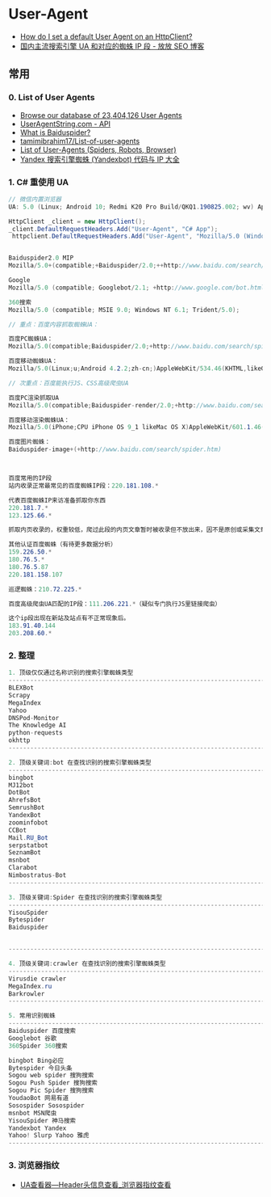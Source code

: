 # User-Agent

- [How do I set a default User Agent on an HttpClient?](https://stackoverflow.com/questions/44076962/how-do-i-set-a-default-user-agent-on-an-httpclient)
- [国内主流搜索引擎 UA 和对应的蜘蛛 IP 段 - 放放 SEO 博客](http://www.link356.com/seoshoucang/282.html)

## 常用

### 0. List of User Agents

- [Browse our database of 23,404,126 User Agents](https://developers.whatismybrowser.com/useragents/explore/)
- [UserAgentString.com - API](http://www.useragentstring.com/pages/api.php)
- [What is Baiduspider?](https://chineseseoshifu.com/blog/what-is-baiduspider.html)
- [tamimibrahim17/List-of-user-agents](https://github.com/tamimibrahim17/List-of-user-agents)
- [List of User-Agents (Spiders, Robots, Browser)](http://www.user-agents.org/)
- [Yandex 搜索引擎蜘蛛 (Yandexbot) 代码与 IP 大全](https://ie.icoa.cn/bot/yandexbot)

### 1. C# 重使用 UA

```c#
// 微信内置浏览器
UA: 5.0 (Linux; Android 10; Redmi K20 Pro Build/QKQ1.190825.002; wv) AppleWebKit/537.36 (KHTML, like Gecko) Version/4.0 Chrome/67.0.3396.87 XWEB/1177 MMWEBSDK/200201 Mobile Safari/537.36 MMWEBID/6092 MicroMessenger/7.0.12.1620(0x27000C37) Process/tools NetType/WIFI Language/zh_CN ABI/arm64

HttpClient _client = new HttpClient();
_client.DefaultRequestHeaders.Add("User-Agent", "C# App");
 httpclient.DefaultRequestHeaders.Add("User-Agent", "Mozilla/5.0 (Windows NT 10.0; Win64; x64) AppleWebKit/537.36 (KHTML, like Gecko) Chrome/77.0.3865.75 Safari/537.36");


Baiduspider2.0 MIP
Mozilla/5.0+(compatible;+Baiduspider/2.0;++http://www.baidu.com/search/spider.html)

Google
Mozilla/5.0 (compatible; Googlebot/2.1; +http://www.google.com/bot.html)

360搜索
Mozilla/5.0 (compatible; MSIE 9.0; Windows NT 6.1; Trident/5.0);

// 重点：百度内容抓取蜘蛛UA：

百度PC蜘蛛UA：
Mozilla/5.0(compatible;Baiduspider/2.0;+http://www.baidu.com/search/spider.html）

百度移动蜘蛛UA：
Mozilla/5.0(Linux;u;Android 4.2.2;zh-cn;)AppleWebKit/534.46(KHTML,likeGecko)Version/5.1 Mobile Safari/10600.6.3(compatible;Baiduspider/2.0;+http://www.baidu.com/search/spider.html)

// 次重点：百度能执行JS、CSS高级爬虫UA

百度PC渲染抓取UA
Mozilla/5.0(compatible;Baiduspider-render/2.0;+http://www.baidu.com/search/spider.html)

百度移动渲染蜘蛛UA：
Mozilla/5.0(iPhone;CPU iPhone OS 9_1 likeMac OS X)AppleWebKit/601.1.46(KHTML,like Gecko)Version/9.0 Mobile/13B143Safari/601.1(compatible;Baiduspider-render/2.0;+http://www.baidu.com/search/spider.html)

百度图片蜘蛛：
Baiduspider-image+(+http://www.baidu.com/search/spider.htm)



百度常用的IP段
站内收录正常最常见的百度蜘蛛IP段：220.181.108.*

代表百度蜘蛛IP来访准备抓取你东西
220.181.7.*
123.125.66.*

抓取内页收录的，权重较低，爬过此段的内页文章暂时被收录但不放出来，因不是原创或采集文章：123.125.71.*

其他认证百度蜘蛛（有待更多数据分析）
159.226.50.*
180.76.5.*
180.76.5.87
220.181.158.107

巡逻蜘蛛：210.72.225.*

百度高级爬虫UA匹配的IP段：111.206.221.*（疑似专门执行JS里链接爬虫）

这个ip段出现在新站及站点有不正常现象后。
183.91.40.144
203.208.60.*
```

### 2. 整理

```c#
1. 顶级仅仅通过名称识别的搜索引擎蜘蛛类型
-----------------------------------------------------------------------------------------------
BLEXBot
Scrapy
MegaIndex
Yahoo
DNSPod-Monitor
The Knowledge AI
python-requests
okhttp
-----------------------------------------------------------------------------------------------

2. 顶级关键词:bot 在查找识别的搜索引擎蜘蛛类型
-----------------------------------------------------------------------------------------------
bingbot
MJ12bot
DotBot
AhrefsBot
SemrushBot
YandexBot
zoominfobot
CCBot
Mail.RU_Bot
serpstatbot
SeznamBot
msnbot
Clarabot
Nimbostratus-Bot
-----------------------------------------------------------------------------------------------

3. 顶级关键词:Spider 在查找识别的搜索引擎蜘蛛类型
-----------------------------------------------------------------------------------------------
YisouSpider
Bytespider
Baiduspider


-----------------------------------------------------------------------------------------------

4. 顶级关键词:crawler 在查找识别的搜索引擎蜘蛛类型
-----------------------------------------------------------------------------------------------
Virusdie crawler
MegaIndex.ru
Barkrowler
-----------------------------------------------------------------------------------------------

5. 常用识别蜘蛛
-----------------------------------------------------------------------------------------------
Baiduspider 百度搜索
Googlebot 谷歌
360Spider 360搜索

bingbot Bing必应
Bytespider 今日头条
Sogou web spider 搜狗搜索
Sogou Push Spider 搜狗搜索
Sogou Pic Spider 搜狗搜索
YoudaoBot 网易有道
Sosospider Sosospider
msnbot MSN爬虫
YisouSpider 神马搜索
Yandexbot Yandex
Yahoo! Slurp Yahoo 雅虎
-----------------------------------------------------------------------------------------------
```

### 3. 浏览器指纹

- [UA查看器—Header头信息查看_浏览器指纹查看](http://www.sdfymj.com/ua.php?tdsourcetag=s_pctim_aiomsg)
